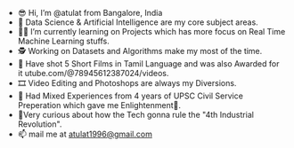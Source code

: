 - 😎 Hi, I’m @atulat from Bangalore, India
- 🦾 Data Science & Artificial Intelligence are my core subject areas.
- 🧑‍💻 I’m currently learning on Projects which has more focus on Real Time Machine Learning stuffs.
- 🕵️ Working on Datasets and Algorithms make my most of the time.  
- 🎥 Have shot 5 Short Films in Tamil Language and was also Awarded for it utube.com/@78945612387024/videos.
- 🎞 Video Editing and Photoshops are always my Diversions.
- 🌄 Had Mixed Experiences from 4 years of UPSC Civil Service Preperation which gave me Enlightenment🧘. 
- 📲Very curious about how the Tech gonna rule the "4th Industrial Revolution". 
- 📫 mail me at atulat1996@gmail.com

<!---
atulat/atulat is a ✨ special ✨ repository because its `README.md` (this file) appears on your GitHub profile.
You can click the Preview link to take a look at your changes.
--->
